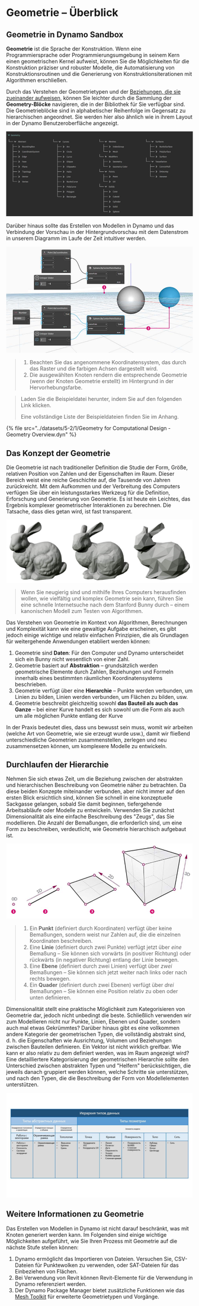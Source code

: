 # Geometrie – Überblick

## Geometrie in Dynamo Sandbox

**Geometrie** ist die Sprache der Konstruktion. Wenn eine Programmiersprache oder Programmierungsumgebung in seinem Kern einen geometrischen Kernel aufweist, können Sie die Möglichkeiten für die Konstruktion präziser und robuster Modelle, die Automatisierung von Konstruktionsroutinen und die Generierung von Konstruktionsiterationen mit Algorithmen erschließen.

Durch das Verstehen der Geometrietypen und der [Beziehungen, die sie zueinander aufweisen](1-geometry-overview.md#stepping-through-the-hierarchy), können Sie leichter durch die Sammlung der **Geometry-Blöcke** navigieren, die in der Bibliothek für Sie verfügbar sind. Die Geometrieblöcke sind in alphabetischer Reihenfolge im Gegensatz zu hierarchischen angeordnet. Sie werden hier also ähnlich wie in ihrem Layout in der Dynamo Benutzeroberfläche angezeigt.

![](../images/5-2/1/geometryoverview-geometryindynamo.jpg)

Darüber hinaus sollte das Erstellen von Modellen in Dynamo und das Verbindung der Vorschau in der Hintergrundvorschau mit dem Datenstrom in unserem Diagramm im Laufe der Zeit intuitiver werden.

![](../images/5-2/1/GeometryforComputationalDesign-Overview.jpg)

> 1. Beachten Sie das angenommene Koordinatensystem, das durch das Raster und die farbigen Achsen dargestellt wird.
> 2. Die ausgewählten Knoten rendern die entsprechende Geometrie (wenn der Knoten Geometrie erstellt) im Hintergrund in der Hervorhebungsfarbe.

> Laden Sie die Beispieldatei herunter, indem Sie auf den folgenden Link klicken.
>
> Eine vollständige Liste der Beispieldateien finden Sie im Anhang.

{% file src="../datasets/5-2/1/Geometry for Computational Design - Geometry Overview.dyn" %}

## Das Konzept der Geometrie

Die Geometrie ist nach traditioneller Definition die Studie der Form, Größe, relativen Position von Zahlen und der Eigenschaften im Raum. Dieser Bereich weist eine reiche Geschichte auf, die Tausende von Jahren zurückreicht. Mit dem Aufkommen und der Verbreitung des Computers verfügen Sie über ein leistungsstarkes Werkzeug für die Definition, Erforschung und Generierung von Geometrie. Es ist heute ein Leichtes, das Ergebnis komplexer geometrischer Interaktionen zu berechnen. Die Tatsache, dass dies getan wird, ist fast transparent.

![Stanford Bunny](../images/5-2/1/StanfordBunny.jpg)

> Wenn Sie neugierig sind und mithilfe Ihres Computers herausfinden wollen, wie vielfältig und komplex Geometrie sein kann, führen Sie eine schnelle Internetsuche nach dem Stanford Bunny durch – einem kanonischen Modell zum Testen von Algorithmen.

Das Verstehen von Geometrie im Kontext von Algorithmen, Berechnungen und Komplexität kann wie eine gewaltige Aufgabe erscheinen, es gibt jedoch einige wichtige und relativ einfachen Prinzipien, die als Grundlagen für weitergehende Anwendungen etabliert werden können:

1. Geometrie sind **Daten**: Für den Computer und Dynamo unterscheidet sich ein Bunny nicht wesentlich von einer Zahl.
2. Geometrie basiert auf **Abstraktion** – grundsätzlich werden geometrische Elemente durch Zahlen, Beziehungen und Formeln innerhalb eines bestimmten räumlichen Koordinatensystems beschrieben.
3. Geometrie verfügt über eine **Hierarchie** – Punkte werden verbunden, um Linien zu bilden, Linien werden verbunden, um Flächen zu bilden, usw.
4. Geometrie beschreibt gleichzeitig sowohl **das Bauteil als auch das Ganze** – bei einer Kurve handelt es sich sowohl um die Form als auch um alle möglichen Punkte entlang der Kurve

In der Praxis bedeutet dies, dass uns bewusst sein muss, womit wir arbeiten (welche Art von Geometrie, wie sie erzeugt wurde usw.), damit wir fließend unterschiedliche Geometrien zusammenstellen, zerlegen und neu zusammensetzen können, um komplexere Modelle zu entwickeln.

## Durchlaufen der Hierarchie

Nehmen Sie sich etwas Zeit, um die Beziehung zwischen der abstrakten und hierarchischen Beschreibung von Geometrie näher zu betrachten. Da diese beiden Konzepte miteinander verbunden, aber nicht immer auf den ersten Blick ersichtlich sind, können Sie schnell in eine konzeptuelle Sackgasse gelangen, sobald Sie damit beginnen, tiefergehende Arbeitsabläufe oder Modelle zu entwickeln. Verwenden Sie zunächst Dimensionalität als eine einfache Beschreibung des "Zeugs", das Sie modellieren. Die Anzahl der Bemaßungen, die erforderlich sind, um eine Form zu beschreiben, verdeutlicht, wie Geometrie hierarchisch aufgebaut ist.

![Rechnerische Geometrie](../images/5-2/1/GeometryDimensionality.jpg)

> 1. Ein **Punkt** (definiert durch Koordinaten) verfügt über keine Bemaßungen, sondern weist nur Zahlen auf, die die einzelnen Koordinaten beschreiben.
> 2. Eine **Linie** (definiert durch zwei Punkte) verfügt jetzt über _eine_ Bemaßung – Sie können sich vorwärts (in positiver Richtung) oder rückwärts (in negativer Richtung) entlang der Linie bewegen.
> 3. Eine **Ebene** (definiert durch zwei Linien) verfügt über _zwei_ Bemaßungen – Sie können sich jetzt weiter nach links oder nach rechts bewegen.
> 4. Ein **Quader** (definiert durch zwei Ebenen) verfügt über _drei_ Bemaßungen – Sie können eine Position relativ zu oben oder unten definieren.

Dimensionalität stellt eine praktische Möglichkeit zum Kategorisieren von Geometrie dar, jedoch nicht unbedingt die beste. Schließlich verwenden wir zum Modellieren nicht nur Punkte, Linien, Ebenen und Quader, sondern auch mal etwas Gekrümmtes? Darüber hinaus gibt es eine vollkommen andere Kategorie der geometrischen Typen, die vollständig abstrakt sind, d. h. die Eigenschaften wie Ausrichtung, Volumen und Beziehungen zwischen Bauteilen definieren. Ein Vektor ist nicht wirklich greifbar. Wie kann er also relativ zu dem definiert werden, was im Raum angezeigt wird? Eine detailliertere Kategorisierung der geometrischen Hierarchie sollte den Unterschied zwischen abstrakten Typen und "Helfern" berücksichtigen, die jeweils danach gruppiert werden können, welche Schritte sie unterstützen, und nach den Typen, die die Beschreibung der Form von Modellelementen unterstützen.

![Geometriehierarchie](../images/5-2/1/GeometryHierarchy.jpg)

## Weitere Informationen zu Geometrie

Das Erstellen von Modellen in Dynamo ist nicht darauf beschränkt, was mit Knoten generiert werden kann. Im Folgenden sind einige wichtige Möglichkeiten aufgeführt, wie Sie Ihren Prozess mit Geometrie auf die nächste Stufe stellen können:

1. Dynamo ermöglicht das Importieren von Dateien. Versuchen Sie, CSV-Dateien für Punktewolken zu verwenden, oder SAT-Dateien für das Einbeziehen von Flächen.
2. Bei Verwendung von Revit können Revit-Elemente für die Verwendung in Dynamo referenziert werden.
3. Der Dynamo Package Manager bietet zusätzliche Funktionen wie das [Mesh Toolkit](https://github.com/DynamoDS/Dynamo/wiki/Dynamo-Mesh-Toolkit) für erweiterte Geometrietypen und Vorgänge.
